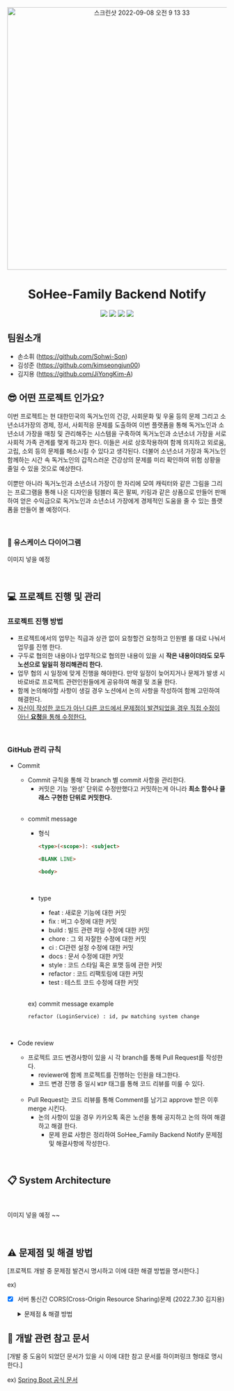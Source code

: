 
<div align="center">
  
<img width="602" alt="스크린샷 2022-09-08 오전 9 13 33" src="https://user-images.githubusercontent.com/81874493/189100834-4ad86ac6-c79c-498d-b961-a1553448b272.png">

<br>
	
# SoHee-Family Backend Notify	
 <img src="https://img.shields.io/badge/javascript-F7DF1E?style=for-the-badge&logo=javascript&logoColor=black"> <img src="https://img.shields.io/badge/html-E34F26?style=for-the-badge&logo=html5&logoColor=white"> <img src="https://img.shields.io/badge/css-1572B6?style=for-the-badge&logo=css3&logoColor=white"> <img src="https://img.shields.io/badge/bootstrap-7952B3?style=for-the-badge&logo=bootstrap&logoColor=white">

	
</div>

## 팀원소개
+ 손소휘 (https://github.com/Sohwi-Son)
+ 김성준 (https://github.com/kimseongjun00)
+ 김지용 (https://github.com/JiYongKim-A)

## 😎 어떤 프로젝트 인가요?

이번 프로젝트는 현 대한민국의 독거노인의 건강, 사회문화 및 우울 등의 문제 그리고 소년소녀가장의 경제, 정서, 사회적응 문제를 도출하여
이번 플랫폼을 통해 독거노인과 소년소녀 가장을 매칭 및 관리해주는 시스템을 구축하여 독거노인과 소년소녀 가장을 서로 사회적 가족 관계를 맺게 하고자 한다.
이들은 서로 상호작용하여 함께 의지하고 외로움, 고립, 소외 등의 문제를 해소시킬 수 있다고 생각된다. 더불어 소년소녀 가장과 독거노인 함께하는 시간 속 독거노인의 갑작스러운 건강상의 문제를 미리 확인하여 위험 상황을 줄일 수 있을 것으로 예상한다.

이뿐만 아니라 독거노인과 소년소녀 가장이 한 자리에 모여 캐릭터와 같은 그림을 그리는 프로그램을 통해 나온 디자인을 텀블러 혹은 팔찌, 키링과 같은 상품으로 만들어 판매하여 얻은 수익금으로 독거노인과 소년소녀 가장에게 경제적인 도움을 줄 수 있는 플랫폼을 만들어 볼 예정이다. 


<br>

### 📃 유스케이스 다이어그램

이미지 넣을 예정

<br>

## 💻 프로젝트 진행 및 관리

### 프로젝트 진행 방법

- 프로젝트에서의 업무는 직급과 상관 없이 요청할건 요청하고 인원별 롤 대로 나눠서 업무를 진행 한다.
- 구두로 협의한 내용이나 업무적으로 협의한 내용이 있을 시 **작은 내용이더라도 모두 노션으로 일일히 정리해관리 한다.**
- 업무 협의 시 일정에 맞게 진행을 해야한다. 만약 일정이 늦어지거나 문제가 발생 시 바로바로 프로젝트 관련인원들에게 공유하여 해결 및 조율 한다.
- 함께 논의해야할 사항이 생길 경우 노션에서 논의 사항을 작성하여 함께 고민하여 해결한다.
- <U>자신이 작성한 코드가 아닌 다른 코드에서 문제점이 발견되었을 경우 직접 수정이 아닌 **요청**을 통해 수정한다. </U> 
<br>

### GitHub 관리 규칙

- Commit
    - Commit 규칙을 통해 각 branch 별 commit 사항을 관리한다.
        - 커밋은 기능 '완성' 단위로  수정만했다고 커밋하는게 아니라  **최소 함수나 클래스 구현한 단위로 커밋한다.**

    <br>
    
    - commit message
        - 형식
            
            ```markdown
            <type>(<scope>): <subject>          
            
            <BLANK LINE>
            
            <body>
            ```
            
            <br>
            
        - type
            - feat : 새로운 기능에 대한 커밋
            - fix : 버그 수정에 대한 커밋
            - build : 빌드 관련 파일 수정에 대한 커밋
            - chore : 그 외 자잘한 수정에 대한 커밋
            - ci : CI관련 설정 수정에 대한 커밋
            - docs : 문서 수정에 대한 커밋
            - style : 코드 스타일 혹은 포맷 등에 관한 커밋
            - refactor :  코드 리팩토링에 대한 커밋
            - test : 테스트 코드 수정에 대한 커밋
        
        <br>
        
        ex) commit message example
        
        `refactor (LoginService) : id, pw matching system change`


<br>

- Code review
    - 프로젝트 코드 변경사항이 있을 시 각 branch를 통해 Pull Request를 작성한다.
        - reviewer에 함께 프로젝트를 진행하는 인원을 태그한다.
        - 코드 변경 진행 중 일시 `WIP` 태그를 통해  코드 리뷰를 미룰 수 있다.
    
    <br>
    
    - Pull Request는 코드 리뷰를 통해 Comment를 남기고 approve 받은 이후 merge 시킨다.
        - 논의 사항이 있을 경우 카카오톡 혹은 노션을 통해 공지하고 논의 하여 해결하고 해결 한다.
            - 문제 완료 사항은 정리하여 SoHee_Family Backend Notify 문제점 및 해결사항에 작성한다.

<br>

## 📋 System Architecture

<br>

이미지 넣을 예정 ~~

<br>

## ⚠️ 문제점 및 해결 방법

[프로젝트 개발 중 문제점 발견시 명시하고 이에 대한 해결 방법을 명시한다.]

ex)

- [x]  서버 통신간 CORS(Cross-Origin Resource Sharing)문제 (2022.7.30 김지용)

    <details>
    <summary>문제점 & 해결 방법</summary>
       
        문제점 : CORS 정책 위반하여 서로 다른 출처를 가진 상태에서 요청시 브라우저가 보안상 이유로 차단
        
        해결방법 : 동일 출처에서 리소스 요청 방식을 사용
       
     </details>


## 📔 개발 관련 참고 문서

[개발 중 도움이 되었던 문서가 있을 시 이에 대한 참고 문서를 하이퍼링크 형태로 명시한다.]

ex) [Spring Boot 공식 문서](https://spring.io/projects/spring-boot)

<br>


